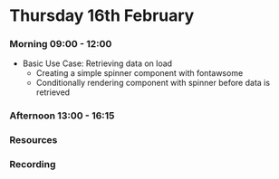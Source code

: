 # Thursday 16th February

### Morning 09:00 - 12:00
- Basic Use Case: Retrieving data on load
   - Creating a simple spinner component with fontawsome
   - Conditionally rendering component with spinner before data is retrieved

### Afternoon 13:00 - 16:15



### Resources



### Recording
